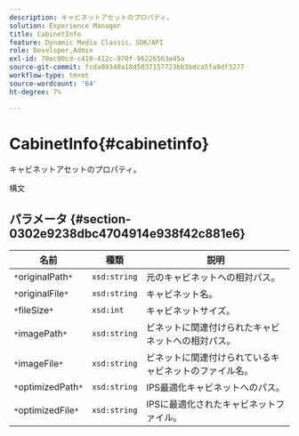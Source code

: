 ```yaml
---
description: キャビネットアセットのプロパティ。
solution: Experience Manager
title: CabinetInfo
feature: Dynamic Media Classic、SDK/API
role: Developer,Admin
exl-id: 78ec00cd-c410-412c-970f-96226563a45a
source-git-commit: fcda99340a18d5037157723bb3bdca5fa9df3277
workflow-type: tm+mt
source-wordcount: '64'
ht-degree: 7%

---
```


# CabinetInfo{#cabinetinfo}

キャビネットアセットのプロパティ。

構文

## パラメータ {#section-0302e9238dbc4704914e938f42c881e6}

| 名前 | 種類 | 説明 |
|---|---|---|
| `*`originalPath`*` | `xsd:string` | 元のキャビネットへの相対パス。 |
| `*`originalFile`*` | `xsd:string` | キャビネット名。 |
| `*`fileSize`*` | `xsd:int` | キャビネットサイズ。 |
| `*`imagePath`*` | `xsd:string` | ビネットに関連付けられたキャビネットへの相対パス。 |
| `*`imageFile`*` | `xsd:string` | ビネットに関連付けられているキャビネットのファイル名。 |
| `*`optimizedPath`*` | `xsd:string` | IPS最適化キャビネットへのパス。 |
| `*`optimizedFile`*` | `xsd:string` | IPSに最適化されたキャビネットファイル。 |
